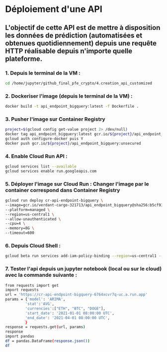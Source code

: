 # Déploiement d'une API 

## L'objectif de cette API est de mettre à disposition les données de prédiction (automatisées et obtenues quotidiennement) depuis une requête HTTP réalisable depuis n'importe quelle plateforme.

### 1. Depuis le terminal de la VM : 

``` bash
cd /home/jupyter/github_final_pfe_crypto/4.creation_api_customized
```

### 2. Dockeriser l'image (depuis le terminal de la VM) :

``` bash
docker build -t api_endpoint_bigquery:latest -f Dockerfile .
```

### 3. Pusher l'image sur Container Registry 

``` bash
project=$(gcloud config get-value project 2> /dev/null)
docker tag api_endpoint_bigquery:latest gcr.io/${project}/api_endpoint_bigquery:unsecured
gcloud auth configure-docker puis Y
docker push gcr.io/${project}/api_endpoint_bigquery:unsecured
```

### 4. Enable Cloud Run API : 

``` bash
gcloud services list --available
gcloud services enable run.googleapis.com
```

### 5. Déployer l'image sur Cloud Run : Changer l'image par le container correspond dans Container Registry

``` bash
gcloud run deploy cr-api-endpoint-bigquery \
--image=gcr.io/verdant-cargo-321713/api_endpoint_bigquery@sha256:b5cf916791b201d0988aa1459ffda0120a35586a4fde056ceb4258535e978faa \
--platform=managed \
--region=us-central1 \
--allow-unauthenticated \
--cpu=4 \
--memory=8G \
--timeout=600 
```

### 6. Depuis Cloud Shell : 

``` bash
gcloud beta run services add-iam-policy-binding --region=us-central1 --member=allUsers --role=roles/run.invoker cr-api-endpoint-bigquery
```

### 7. Tester l'api depuis un jupyter notebook (local ou sur le cloud) avec la commande suivante : 

``` bash
from requests import get 
import requests
url = 'https://cr-api-endpoint-bigquery-6764xcvr7q-uc.a.run.app'
params = {'model': 'ARIMA', 
         'stat':'AVG', 
         'currencies':["ETH", "BTC", "DOGE"], 
         'start_date': '2021-01-01 08:00:00 UTC',
         'end_date': '2021-04-01 08:00:00 UTC',
         }
response = requests.get(url, params)
response
import pandas
df = pandas.DataFrame(response.json())
df
```

